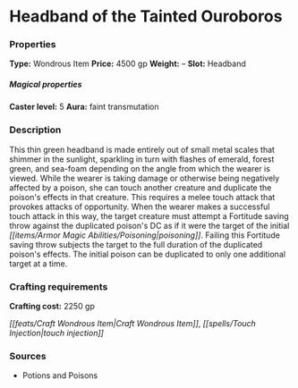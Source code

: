 ﻿---
Title: "Headband of the Tainted Ouroboros"
Type: "Wondrous Item"
Price: "4500 gp"
Weight: "–"
Slot: "Headband"
Caster level: "5"
Aura: "faint transmutation"
Description: |
  "This thin green headband is made entirely out of small metal scales that shimmer in the sunlight, sparkling in turn with flashes of emerald, forest green, and sea-foam depending on the angle from which the wearer is viewed. While the wearer is taking damage or otherwise being negatively affected by a poison, she can touch another creature and duplicate the poison's effects in that creature. This requires a melee touch attack that provokes attacks of opportunity. When the wearer makes a successful touch attack in this way, the target creature must attempt a Fortitude saving throw against the duplicated poison's DC as if it were the target of the initial poisoning. Failing this Fortitude saving throw subjects the target to the full duration of the duplicated poison's effects. The initial poison can be duplicated to only one additional target at a time."
Crafting cost: "2250 gp"
Sources: "['Potions and Poisons']"
---

# Headband of the Tainted Ouroboros

### Properties

**Type:** Wondrous Item **Price:** 4500 gp **Weight:** – **Slot:** Headband

##### Magical properties

**Caster level:** 5 **Aura:** faint transmutation

### Description

This thin green headband is made entirely out of small metal scales that shimmer in the sunlight, sparkling in turn with flashes of emerald, forest green, and sea-foam depending on the angle from which the wearer is viewed. While the wearer is taking damage or otherwise being negatively affected by a poison, she can touch another creature and duplicate the poison's effects in that creature. This requires a melee touch attack that provokes attacks of opportunity. When the wearer makes a successful touch attack in this way, the target creature must attempt a Fortitude saving throw against the duplicated poison's DC as if it were the target of the initial _[[items/Armor Magic Abilities/Poisoning|poisoning]]_. Failing this Fortitude saving throw subjects the target to the full duration of the duplicated poison's effects. The initial poison can be duplicated to only one additional target at a time.

### Crafting requirements

**Crafting cost:** 2250 gp

_[[feats/Craft Wondrous Item|Craft Wondrous Item]]_, _[[spells/Touch Injection|touch injection]]_

### Sources

* Potions and Poisons